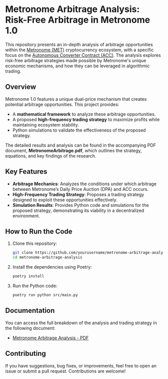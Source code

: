 # Metronome Arbitrage Analysis: Risk-Free Arbitrage in Metronome 1.0

This repository presents an in-depth analysis of arbitrage opportunities within the [Metronome (MET)](https://metronome.io/) cryptocurrency ecosystem, with a specific focus on the [Autonomous Converter Contract (ACC)](https://etherscan.io/address/0x686e5ac50d9236a9b7406791256e47feddb26aba). The analysis explores risk-free arbitrage strategies made possible by Metronome's unique economic mechanisms, and how they can be leveraged in algorithmic trading.

## Overview

Metronome 1.0 features a unique dual-price mechanism that creates potential arbitrage opportunities. This project provides:

- A **mathematical framework** to analyze these arbitrage opportunities.
- A proposed **high-frequency trading strategy** to maximize profits while maintaining ecosystem stability.
- Python simulations to validate the effectiveness of the proposed strategy.

The detailed results and analysis can be found in the accompanying PDF document, **MetronomeArbitrage.pdf**, which outlines the strategy, equations, and key findings of the research.

## Key Features

- **Arbitrage Mechanics**: Analyzes the conditions under which arbitrage between Metronome’s Daily Price Auction (DPA) and ACC occurs.
- **High-Frequency Trading Strategy**: Proposes a trading strategy designed to exploit these opportunities effectively.
- **Simulation Results**: Provides Python code and simulations for the proposed strategy, demonstrating its viability in a decentralized environment.

## How to Run the Code

1. Clone this repository:
   ```bash
   git clone https://github.com/yourusername/metronome-arbitrage-analysis.git
   cd metronome-arbitrage-analysis
   ```

2. Install the dependencies using Poetry:
   ```bash
   poetry install
   ```

3. Run the Python code:
   ```bash
   poetry run python src/main.py
   ```

## Documentation

You can access the full breakdown of the analysis and trading strategy in the following document:

- [Metronome Arbitrage Analysis - PDF](MetronomeArbitrage.pdf)

## Contributing

If you have suggestions, bug fixes, or improvements, feel free to open an issue or submit a pull request. Contributions are welcome!